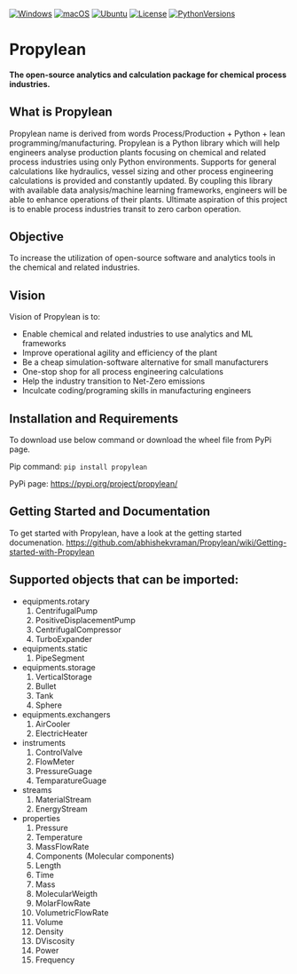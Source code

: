 [![Windows](https://github.com/abhishekvraman/Propylean/actions/workflows/build-windows.yml/badge.svg?branch=main)](https://github.com/abhishekvraman/Propylean/actions/workflows/build-windows.yml)
[![macOS](https://github.com/abhishekvraman/Propylean/actions/workflows/build-macos.yml/badge.svg?branch=main)](https://github.com/abhishekvraman/Propylean/actions/workflows/build-macos.yml)
[![Ubuntu](https://github.com/abhishekvraman/Propylean/actions/workflows/build-ubuntu.yml/badge.svg?branch=main)](https://github.com/abhishekvraman/Propylean/actions/workflows/build-ubuntu.yml)
[![License](http://img.shields.io/badge/license-MIT-blue.svg?style=flat)](https://github.com/abhishekvraman/Propylean/blob/main/LICENSE)
[![PythonVersions](https://img.shields.io/pypi/pyversions/propylean.svg?style=flat)](https://pypi.python.org/pypi/propylean)
# Propylean
#### The open-source analytics and calculation package for chemical process industries.

## What is Propylean
Propylean name is derived from words Process/Production + Python + lean programming/manufacturing.
Propylean is a Python library which will help engineers analyse production plants focusing on chemical and related process industries using only Python environments.
Supports for general calculations like hydraulics, vessel sizing and other process engineering calculations is provided and constantly updated.
By coupling this library with available data analysis/machine learning frameworks, engineers will be able to enhance operations of their plants. Ultimate aspiration of this project is to enable process industries transit to zero carbon operation.

## Objective
To increase the utilization of open-source software and analytics tools in the chemical and related industries.

## Vision
Vision of Propylean is to:
- Enable chemical and related industries to use analytics and ML frameworks
- Improve operational agility and efficiency of the plant
- Be a cheap simulation-software alternative for small manufacturers
- One-stop shop for all process engineering calculations
- Help the industry transition to Net-Zero emissions
- Inculcate coding/programing skills in manufacturing engineers

## Installation and Requirements
To download use below command or download the wheel file from PyPi page.

Pip command:
`pip install propylean`

PyPi page:
https://pypi.org/project/propylean/

## Getting Started and Documentation
To get started with Propylean, have a look at the getting started documenation.
https://github.com/abhishekvraman/Propylean/wiki/Getting-started-with-Propylean

## Supported objects that can be imported:

* equipments.rotary
    1. CentrifugalPump
    2. PositiveDisplacementPump
    3. CentrifugalCompressor
    4. TurboExpander
* equipments.static
    1. PipeSegment
* equipments.storage
    1. VerticalStorage
    2. Bullet
    3. Tank
    4. Sphere
* equipments.exchangers
    1. AirCooler
    2. ElectricHeater
* instruments
    1. ControlValve
    2. FlowMeter
    3. PressureGuage
    4. TemparatureGuage
* streams
    1. MaterialStream
    2. EnergyStream
* properties
    1. Pressure
    2. Temperature
    3. MassFlowRate
    4. Components (Molecular components)
    5. Length
    6. Time
    7. Mass
    8. MolecularWeigth
    9. MolarFlowRate
    10. VolumetricFlowRate
    11. Volume
    12. Density
    13. DViscosity
    14. Power
    15. Frequency
